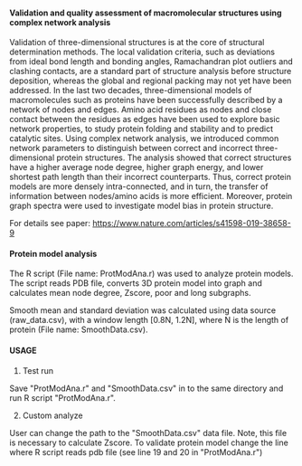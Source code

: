 #### Validation and quality assessment of macromolecular structures using complex network analysis

Validation of three-dimensional structures is at the core of structural determination methods. The local validation criteria, such as deviations from ideal bond length and bonding angles, Ramachandran plot outliers and clashing contacts, are a standard part of structure analysis before structure deposition, whereas the global and regional packing may not yet have been addressed. In the last two decades, three-dimensional models of macromolecules such as proteins have been successfully described by a network of nodes and edges. Amino acid residues as nodes and close contact between the residues as edges have been used to explore basic network properties, to study protein folding and stability and to predict catalytic sites. Using complex network analysis, we introduced common network parameters to distinguish between correct and incorrect three-dimensional protein structures. The analysis showed that correct structures have a higher average node degree, higher graph energy, and lower shortest path length than their incorrect counterparts. Thus, correct protein models are more densely intra-connected, and in turn, the transfer of information between nodes/amino acids is more efficient. Moreover, protein graph spectra were used to investigate model bias in protein structure.


For details see paper:
https://www.nature.com/articles/s41598-019-38658-9

#### Protein model analysis 
The R script (File name: ProtModAna.r) was used to analyze protein models. The script reads PDB file, converts 3D protein model into graph and calculates mean node degree, Zscore, poor and long subgraphs.

Smooth mean and standard deviation was calculated using data source (raw_data.csv), with a window length [0.8N, 1.2N], where N is the length of protein (File name: SmoothData.csv).  

#### USAGE
1) Test run

Save "ProtModAna.r" and "SmoothData.csv" in to the same directory and run R script "ProtModAna.r".

2) Custom analyze

User can change the path to the "SmoothData.csv" data file. Note, this file is necessary to calculate Zscore.
To validate protein model change the line where R script reads pdb file (see line 19 and 20 in "ProtModAna.r")

